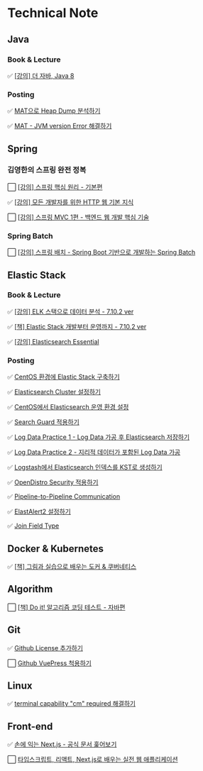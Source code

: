 # Technical Note

## Java

### Book & Lecture

✅ [[강의] 더 자바, Java 8](docs/java8)

### Posting

✅ [MAT으로 Heap Dump 분석하기](docs/java-posting/001.Analyzing_Heap_Dump_with_MAT.md)

✅ [MAT - JVM version Error 해결하기](docs/java-posting/002.MAT-JVM_Version_Error.md)

## Spring

### 김영한의 스프링 완전 정복

⬜️ [[강의] 스프링 핵심 원리 - 기본편](docs/springBasic)

✅ [[강의] 모든 개발자를 위한 HTTP 웹 기본 지식](docs/http-web-network)

⬜️ [[강의] 스프링 MVC 1편 - 백엔드 웹 개발 핵심 기술](docs/spring-mvc1)

### Spring Batch

⬜️ [[강의] 스프링 배치 - Spring Boot 기반으로 개발하는 Spring Batch](docs/spring-batch/)

[//]: # (⬜️ [[책] 스프링 배치 완벽 가이드]&#40;docs/spring-batch-perfect-guide/&#41;)

## Elastic Stack

### Book & Lecture

✅ [[강의] ELK 스택으로 데이터 분석 - 7.10.2 ver](docs/analyze-data-with-elk-stack)

✅ [[책] Elastic Stack 개발부터 운영까지 - 7.10.2 ver](docs/elastic-stack)

✅ [[강의] Elasticsearch Essential](docs/elasticsearch-essential)

### Posting

✅ [CentOS 환경에 Elastic Stack 구축하기](docs/elastic-stack-posting/001.Deploy_Elastic_Stack_within_CentOS.md)

✅ [Elasticsearch Cluster 설정하기](docs/elastic-stack-posting/002.Elasticsearch_Cluster_Setting.md)

✅ [CentOS에서 Elasticsearch 운영 환경 설정](docs/elastic-stack-posting/003.Elasticsearch_Operating_Env_Setting_within_CentOS.md)

✅ [Search Guard 적용하기](docs/elastic-stack-posting/004.Apply_Search_Guard.md)

✅ [Log Data Practice 1 - Log Data 가공 후 Elasticsearch 저장하기](docs/elastic-stack-posting/005.Log_Data_Practice.md)

✅ [Log Data Practice 2 - 지리적 데이터가 포함된 Log Data 가공](docs/elastic-stack-posting/006.Log_Data_Practice_2.md)

✅ [Logstash에서 Elasticsearch 인덱스를 KST로 생성하기](docs/elastic-stack-posting/007.Create_ES_index_as_KST_in_Logstash.md)

✅ [OpenDistro Security 적용하기](docs/elastic-stack-posting/008.Apply_OpenDistro_Security.md)

✅ [Pipeline-to-Pipeline Communication](docs/elastic-stack-posting/009.Pipeline-to-Pipeline_Communication.md)

✅️ [ElastAlert2 설정하기](docs/elastic-stack-posting/010.Set_ElastAlert2.md)

✅ [Join Field Type](docs/elastic-stack-posting/011.Join_Field_Type.md)

## Docker & Kubernetes

✅ [[책] 그림과 실습으로 배우는 도커 & 쿠버네티스](docs/docker&k8s)

## Algorithm

⬜️ [[책] Do it! 알고리즘 코딩 테스트 - 자바편](docs/do-it-algorithm-coding-test-with-java)

## Git

✅ [Github License 추가하기](docs/git-posting/001.Github_License_추가하기.md)

⬜️ [Github VuePress 척용하기](docs/git-posting/002.Github_VuePress_적용하기.md)

## Linux

✅ [terminal capability "cm" required 해결하기](docs/linux-posting/001.terminal_capability_cm_required.md)

## Front-end

✅ [손에 익는 Next.js - 공식 문서 훑어보기](docs/friendly-next-js-part1)

⬜️ [타입스크립트, 리액트, Next.js로 배우는 실전 웹 애플리케이션](docs/typescript-and-react-and-next-js)